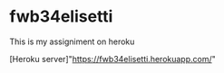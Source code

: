 # fwb34elisetti

This is my assigniment on heroku

[Heroku server]"https://fwb34elisetti.herokuapp.com/"